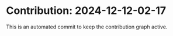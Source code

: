 # Contribution: 2024-12-12-02-17
This is an automated commit to keep the contribution graph active.
